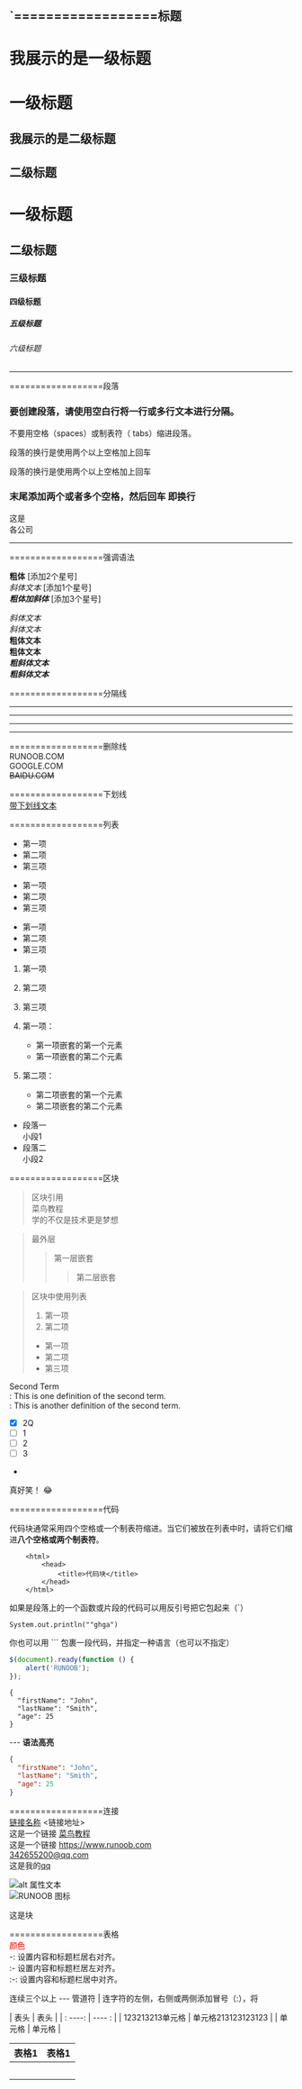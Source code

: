 `==================标题
---
我展示的是一级标题
=================
一级标题
==


我展示的是二级标题
-----------------
二级标题
--




# 一级标题
## 二级标题
### 三级标题
#### 四级标题
##### 五级标题
###### 六级标题


---

==================段落  

### 要创建段落，请使用空白行将一行或多行文本进行分隔。

不要用空格（spaces）或制表符（ tabs）缩进段落。

段落的换行是使用两个以上空格加上回车 

段落的换行是使用两个以上空格加上回车 

### 末尾添加两个或者多个空格，然后回车 即换行

这是   
各公司

--- 

==================强调语法

**粗体**   [添加2个星号]   
*斜体文本*  [添加1个星号]   
***粗体加斜体*** [添加3个星号] 

*斜体文本*  
_斜体文本_  
**粗体文本**  
__粗体文本__  
***粗斜体文本***  
___粗斜体文本___  

==================分隔线  
***
* * *
*****
-----

==================删除线  
RUNOOB.COM  
GOOGLE.COM  
~~BAIDU.COM~~ 

==================下划线  
<u>带下划线文本</u>

==================列表  

* 第一项
* 第二项
* 第三项

+ 第一项
+ 第二项
+ 第三项

- 第一项
- 第二项
- 第三项

1. 第一项
2. 第二项
3. 第三项


1. 第一项：
    - 第一项嵌套的第一个元素
    - 第一项嵌套的第二个元素
2. 第二项：
    - 第二项嵌套的第一个元素
    - 第二项嵌套的第二个元素

* 段落一  
   小段1 
* 段落二  
   小段2

==================区块  
> 区块引用  
> 菜鸟教程  
> 学的不仅是技术更是梦想  

> 最外层
>> 第一层嵌套
>>> 第二层嵌套

> 区块中使用列表
> 1. 第一项
> 2. 第二项
> + 第一项
> + 第二项
> + 第三项

Second Term    
: This is one definition of the second term.  
: This is another definition of the second term.
- [x] 2Q 
- [ ] 1 
- [ ] 2 
- [ ] 3 
- 


真好笑！ :joy:


==================代码  

代码块通常采用四个空格或一个制表符缩进。当它们被放在列表中时，请将它们缩进**八个空格或两个制表符**。

        <html>
            <head>
                <title>代码块</title>
            </head>
        </html>
    

如果是段落上的一个函数或片段的代码可以用反引号把它包起来（`）

`System.out.println(""ghga")`

你也可以用 ``` 包裹一段代码，并指定一种语言（也可以不指定）

```javascript
$(document).ready(function () {
    alert('RUNOOB');
});
```

```
{
  "firstName": "John",
  "lastName": "Smith",
  "age": 25
}
````

--- **语法高亮**
```json
{
  "firstName": "John",
  "lastName": "Smith",
  "age": 25
}

```


==================连接  
[链接名称](链接地址)   <链接地址>  
这是一个链接 [菜鸟教程](https://www.runoob.com)   
这是一个链接 <https://www.runoob.com>       
<342655200@qq.com>  
这是我的[qq](342655200@qq.com)


![alt 属性文本](图片地址)  
![RUNOOB 图标](http://static.runoob.com/images/runoob-logo.png)

<div>这是块</dic>


==================表格  
<font color='#ff0000'>颜色</font>  
-: 设置内容和标题栏居右对齐。  
:- 设置内容和标题栏居左对齐。  
:-: 设置内容和标题栏居中对齐。


连续三个以上 ---
管道符 |
连字符的左侧，右侧或两侧添加冒号（:），将

|  表头   | 表头  |
| : ----:  | ---- : |
| 123213213单元格  | 单元格213123123123 |
| 单元格  | 单元格 |

|表格1 |表格1 | 
| :--- | :---: | 
||| 
||| 
||| 
||| 
||| 







